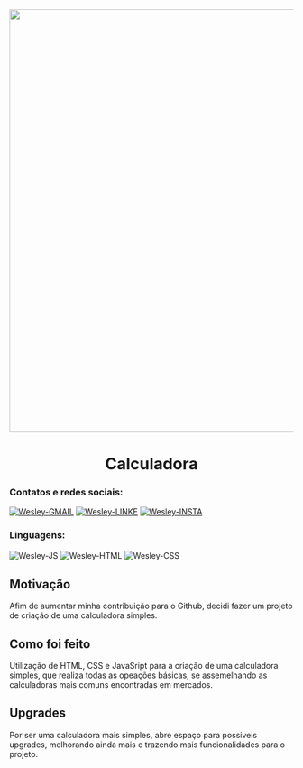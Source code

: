 <img style="width: 750px;" src="https://user-images.githubusercontent.com/89321125/137647051-0e4fbf20-0d23-4837-bac9-b939daa43dce.PNG">

<center><h1>Calculadora</h1></center>

### Contatos e redes sociais:
<div style="display: inline_block">
  <a href="mailto:wesleyara.contato@gmail.com"><img alt="Wesley-GMAIL" src="https://img.shields.io/badge/Gmail-D14836?style=for-the-badge&logo=gmail&logoColor=white"></a>
  <a href="https://www.linkedin.com/in/wesley-gomes-de-araújo-534a66221/"><img alt="Wesley-LINKE" src="https://img.shields.io/badge/LinkedIn-0077B5?style=for-the-badge&logo=linkedin&logoColor=white"></a>
  <a href="https://www.instagram.com/wesleyaraujo_w/"><img alt="Wesley-INSTA" src="https://img.shields.io/badge/Instagram-E4405F?style=for-the-badge&logo=instagram&logoColor=white"></a> 
</div>

### Linguagens:
<div style="display: inline_block;">
  <img align="center" alt="Wesley-JS" src="https://img.shields.io/badge/JavaScript-323330?style=for-the-badge&logo=javascript&logoColor=F7DF1E">
  <img align="center" alt="Wesley-HTML" src="https://img.shields.io/badge/HTML5-E34F26?style=for-the-badge&logo=html5&logoColor=white">
  <img align="center" alt="Wesley-CSS" src="https://img.shields.io/badge/CSS3-1572B6?style=for-the-badge&logo=css3&logoColor=white">
</div>

## Motivação
Afim de aumentar minha contribuição para o Github, decidi fazer um projeto de criação de uma calculadora simples.

## Como foi feito
Utilização de HTML, CSS e JavaSript para a criação de uma calculadora simples, que realiza todas as opeações básicas, se assemelhando as calculadoras mais comuns encontradas em mercados.

## Upgrades
Por ser uma calculadora mais simples, abre espaço para possiveis upgrades, melhorando ainda mais e trazendo mais funcionalidades para o projeto.

